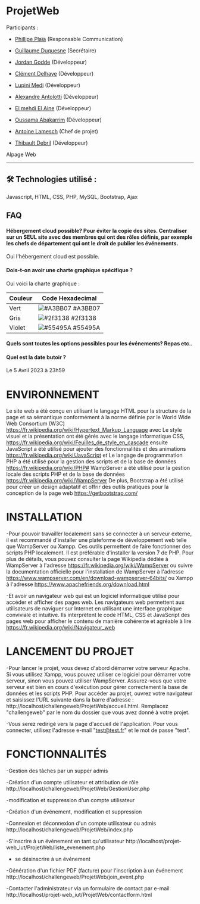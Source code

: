 # ProjetWeb

Participants : 



- [Phillipe Plaïa](https://github.com/CMC59) (Responsable Communication)

- [Guillaume Duquesne](https://github.com/gduquesne02) (Secrétaire)

- [Jordan Godde](https://github.com/JordanLPDIM) (Développeur)

- [Clément Delhaye](https://github.com/ClementDelhaye) (Développeur)

- [Lupini Medi](https://github.com/lupini20) (Développeur)

- [Alexandre Antolotti](https://github.com/AlexandreALT) (Développeur)

- [El mehdi El Aine](https://github.com/ainemehdi6) (Développeur)

- [Oussama Abakarrim](https://github.com/oussama7845) (Développeur)

- [Antoine Lamesch](https://github.com/AntoineLamesch) (Chef de projet)

- [Thibault Debril](https://github.com/Zoryger) (Développeur)


Alpage Web

---

## 🛠 Technologies utilisé :
Javascript, HTML, CSS, PHP, MySQL, Bootstrap, Ajax

## FAQ

#### Hébergement cloud possible? Pour éviter la copie des sites. Centraliser sur un SEUL site avec des membres qui ont des rôles définis, par exemple les chefs de département qui ont le droit de publier les événements.

Oui l'hébergement cloud est possible.

#### Dois-t-on avoir une charte graphique spécifique ?

Oui voici la charte graphique :

| Couleur             | Code Hexadecimal                                                                |
| ----------------- | ------------------------------------------------------------------ |
| Vert | ![#A3BB07](https://via.placeholder.com/10/A3BB07?text=+) #A3BB07 |
| Gris | ![#2f3138](https://via.placeholder.com/10/2f3138?text=+) #2f3138 |
| Violet | ![#55495A](https://via.placeholder.com/10/55495A?text=+) #55495A |




#### Quels sont toutes les options possibles pour les événements? Repas etc..



#### Quel est la date butoir ?

Le 5 Avril 2023 à 23h59

# ENVIRONNEMENT

Le site web a été conçu en utilisant le langage HTML pour la structure de la page et sa sémantique conformément à la norme définie par le World Wide Web Consortium (W3C) https://fr.wikipedia.org/wiki/Hypertext_Markup_Language avec Le style visuel et la présentation ont été gérés avec le langage informatique CSS, https://fr.wikipedia.org/wiki/Feuilles_de_style_en_cascade ensuite JavaScript a été utilisé pour ajouter des fonctionnalités et des animations https://fr.wikipedia.org/wiki/JavaScript et Le langage de programmation PHP a été utilisé pour la gestion des scripts et de la base de données https://fr.wikipedia.org/wiki/PHP# WampServer a été utilisé pour la gestion locale des scripts PHP et de la base de données https://fr.wikipedia.org/wiki/WampServer De plus, Bootstrap a été utilisé pour créer un design adaptatif et offrir des outils pratiques pour la conception de la page web https://getbootstrap.com/
 
 # INSTALLATION 
 
-Pour pouvoir travailler localement sans se connecter à un serveur externe, il est recommandé d'installer une plateforme de développement web telle que WampServer ou Xampp. Ces outils permettent de faire fonctionner des scripts PHP localement. Il est préférable d'installer la version 7 de PHP. Pour plus de détails, vous pouvez consulter la page Wikipedia dédiée à WampServer à l'adresse https://fr.wikipedia.org/wiki/WampServer ou suivre la documentation officielle pour l'installation de WampServer à l'adresse https://www.wampserver.com/en/download-wampserver-64bits/ ou Xampp à l'adresse https://www.apachefriends.org/download.html

-Et avoir un navigateur web qui est un logiciel informatique utilisé pour accéder et afficher des pages web. Les navigateurs web permettent aux utilisateurs de naviguer sur Internet en utilisant une interface graphique conviviale et intuitive. Ils interprètent le code HTML, CSS et JavaScript des pages web pour afficher le contenu de manière cohérente et agréable à lire https://fr.wikipedia.org/wiki/Navigateur_web

# LANCEMENT DU PROJET

-Pour lancer le projet, vous devez d'abord démarrer votre serveur Apache. Si vous utilisez Xampp, vous pouvez utiliser ce logiciel pour démarrer votre serveur, sinon vous pouvez utiliser WampServer. Assurez-vous que votre serveur est bien en cours d'exécution pour gérer correctement la base de données et les scripts PHP. Pour accéder au projet, ouvrez votre navigateur et saisissez l'URL suivante dans la barre d'adresse : http://localhost/challengeweb/ProjetWeb/accueil.html. Remplacez "challengeweb" par le nom du dossier que vous avez donné à votre projet.

-Vous serez redirigé vers la page d'accueil de l'application. Pour vous connecter, utilisez l'adresse e-mail "test@test.fr" et le mot de passe "test".

# FONCTIONNALITÉS 

-Gestion des tâches par un supper admis

   -Création d'un compte utilisateur et attribution de rôle  http://localhost/challengeweb/ProjetWeb/GestionUser.php
   
   -modification et suppression d'un compte utilisateur
   
   -Création d'un événement, modification et suppression
   
   -Connexion et déconnexion d'un compte utilisateur ou admis http://localhost/challengeweb/ProjetWeb/index.php
   
-S'inscrire  à un événement en tant qu'utilisateur http://localhost/projet-web_iut/ProjetWeb/liste_evenement.php

- se désinscrire  à un événement
 
-Génération d'un fichier PDF (facture) pour l'inscription à un événement http://localhost/challengeweb/ProjetWeb/join_event.php

-Contacter l'administrateur via un formulaire de contact par e-mail  http://localhost/projet-web_iut/ProjetWeb/contactform.html




   

